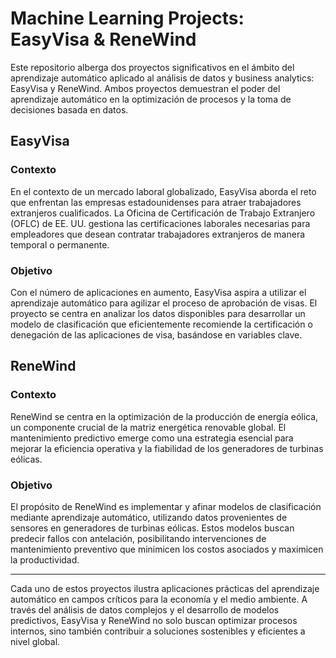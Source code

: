 # Machine Learning Projects: EasyVisa & ReneWind

Este repositorio alberga dos proyectos significativos en el ámbito del aprendizaje automático aplicado al análisis de datos y business analytics: EasyVisa y ReneWind. Ambos proyectos demuestran el poder del aprendizaje automático en la optimización de procesos y la toma de decisiones basada en datos.

## EasyVisa

### Contexto
En el contexto de un mercado laboral globalizado, EasyVisa aborda el reto que enfrentan las empresas estadounidenses para atraer trabajadores extranjeros cualificados. La Oficina de Certificación de Trabajo Extranjero (OFLC) de EE. UU. gestiona las certificaciones laborales necesarias para empleadores que desean contratar trabajadores extranjeros de manera temporal o permanente.

### Objetivo
Con el número de aplicaciones en aumento, EasyVisa aspira a utilizar el aprendizaje automático para agilizar el proceso de aprobación de visas. El proyecto se centra en analizar los datos disponibles para desarrollar un modelo de clasificación que eficientemente recomiende la certificación o denegación de las aplicaciones de visa, basándose en variables clave.

## ReneWind

### Contexto
ReneWind se centra en la optimización de la producción de energía eólica, un componente crucial de la matriz energética renovable global. El mantenimiento predictivo emerge como una estrategia esencial para mejorar la eficiencia operativa y la fiabilidad de los generadores de turbinas eólicas.

### Objetivo
El propósito de ReneWind es implementar y afinar modelos de clasificación mediante aprendizaje automático, utilizando datos provenientes de sensores en generadores de turbinas eólicas. Estos modelos buscan predecir fallos con antelación, posibilitando intervenciones de mantenimiento preventivo que minimicen los costos asociados y maximicen la productividad.

---

Cada uno de estos proyectos ilustra aplicaciones prácticas del aprendizaje automático en campos críticos para la economía y el medio ambiente. A través del análisis de datos complejos y el desarrollo de modelos predictivos, EasyVisa y ReneWind no solo buscan optimizar procesos internos, sino también contribuir a soluciones sostenibles y eficientes a nivel global.
